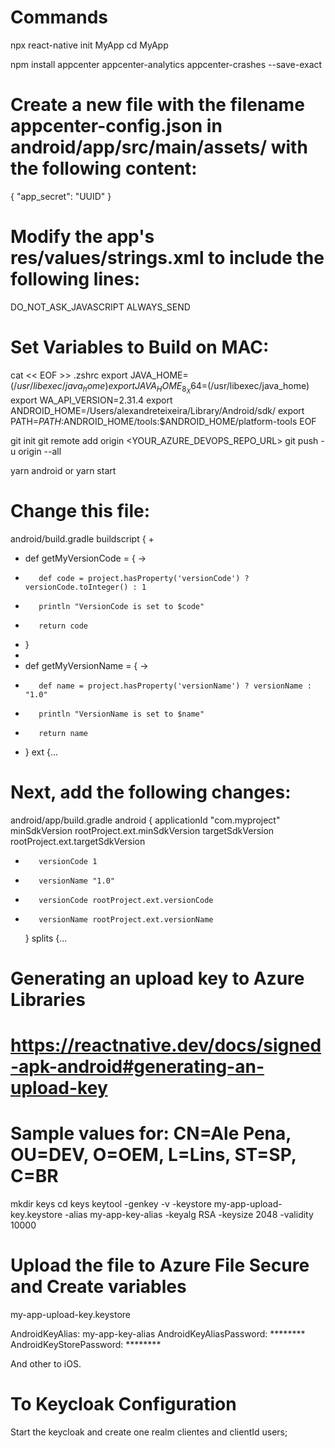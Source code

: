# Commands
npx react-native init MyApp
cd MyApp

npm install appcenter appcenter-analytics appcenter-crashes --save-exact

# Create a new file with the filename appcenter-config.json in android/app/src/main/assets/ with the following content:
{
  "app_secret": "UUID" 
}

# Modify the app's res/values/strings.xml to include the following lines:

<string name="appCenterCrashes_whenToSendCrashes" moduleConfig="true" translatable="false">DO_NOT_ASK_JAVASCRIPT</string>
<string name="appCenterAnalytics_whenToEnableAnalytics" moduleConfig="true" translatable="false">ALWAYS_SEND</string>

# Set Variables to Build on MAC:
cat << EOF >> .zshrc
export JAVA_HOME=$(/usr/libexec/java_home)
export JAVA_HOME_8_X64=$(/usr/libexec/java_home)
export WA_API_VERSION=2.31.4
export ANDROID_HOME=/Users/alexandreteixeira/Library/Android/sdk/
export PATH=$PATH:$ANDROID_HOME/tools:$ANDROID_HOME/platform-tools
EOF

git init
git remote add origin <YOUR_AZURE_DEVOPS_REPO_URL>
git push -u origin --all

yarn android or yarn start

# Change this file:
android/build.gradle
buildscript {
+
+    def getMyVersionCode = { ->
+        def code = project.hasProperty('versionCode') ? versionCode.toInteger() : 1
+        println "VersionCode is set to $code"
+        return code
+    }
+
+    def getMyVersionName = { ->
+        def name = project.hasProperty('versionName') ? versionName : "1.0"
+        println "VersionName is set to $name"
+        return name
+    }
     ext {...

# Next, add the following changes:
android/app/build.gradle
android {
         applicationId "com.myproject"
         minSdkVersion rootProject.ext.minSdkVersion
         targetSdkVersion rootProject.ext.targetSdkVersion
-        versionCode 1
-        versionName "1.0"
+        versionCode rootProject.ext.versionCode
+        versionName rootProject.ext.versionName
     }
     splits {...


# Generating an upload key to Azure Libraries
# https://reactnative.dev/docs/signed-apk-android#generating-an-upload-key
# Sample values for: CN=Ale Pena, OU=DEV, O=OEM, L=Lins, ST=SP, C=BR

mkdir keys
cd keys
keytool -genkey -v -keystore my-app-upload-key.keystore -alias my-app-key-alias -keyalg RSA -keysize 2048 -validity 10000

# Upload the file to Azure File Secure and Create variables
my-app-upload-key.keystore

AndroidKeyAlias: my-app-key-alias
AndroidKeyAliasPassword: ********
AndroidKeyStorePassword: ********

And other to iOS.


# To Keycloak Configuration
Start the keycloak and create one realm clientes and clientId users;

